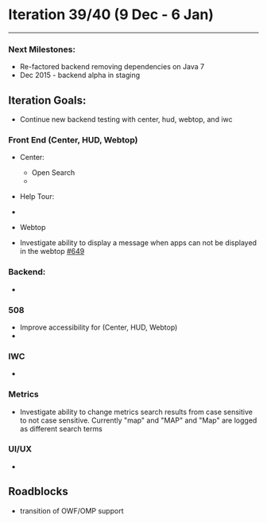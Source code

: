 # Iteration 39/40 (9 Dec - 6 Jan)

*** 
### Next Milestones:
* Re-factored backend removing dependencies on Java 7
* Dec 2015 - backend alpha in staging  

## Iteration Goals:
* Continue new backend testing with center, hud, webtop, and iwc

### Front End (Center, HUD, Webtop)

* Center:
  * Open Search
  * 

* Help Tour:
 *

* Webtop
 * Investigate ability to display a message when apps can not be displayed in the webtop  [#649](https://github.com/ozone-development/ozp-webtop/issues/649)

### Backend:
* 

### 508 
* Improve accessibility for (Center, HUD, Webtop)
*  

### IWC
* 

### Metrics
* Investigate ability to change metrics search results from case sensitive to not case sensitive. Currently "map" and "MAP" and "Map" are logged as different search terms

### UI/UX
* 


## Roadblocks
* transition of OWF/OMP support 